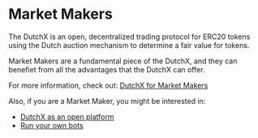 # Market Makers
The DutchX is an open, decentralized trading protocol for ERC20 tokens using
the Dutch auction mechanism to determine a fair value for tokens.

Market Makers are a fundamental piece of the DutchX, and they can benefiet from
all the advantages that the DutchX can offer.

For more information, check out: 
<a href="_static/docs/DutchX_Market Makers.pdf" download>DutchX for Market Makers</a>

Also, if you are a Market Maker, you might be interested in:
  * [DutchX as an open platform](dutchx-as-an-open-platform.html)
  * [Run your own bots](./run-your-own-bots.html)
